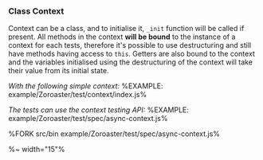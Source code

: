 ### Class Context

Context can be a class, and to initialise it, `_init` function will be called if present. All methods in the context **will be bound** to the instance of a context for each tests, therefore it's possible to use destructuring and still have methods having access to `this`. Getters are also bound to the context and the variables initialised using the destructuring of the context will take their value from its initial state.

_With the following simple context:_
%EXAMPLE: example/Zoroaster/test/context/index.js%

_The tests can use the context testing API:_
%EXAMPLE: example/Zoroaster/test/spec/async-context.js%

%FORK src/bin example/Zoroaster/test/spec/async-context.js%

%~ width="15"%